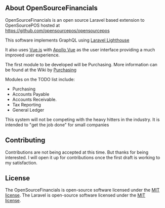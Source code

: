 ## About OpenSourceFinancials

OpenSourceFinancials is an open source Laravel based extension to OpenSourcePOS hosted at https://github.com/opensourcepos/opensourcepos

This software implements GraphQL using  [Laravel Lighthouse](https://lighthouse-php.com/)

It also uses [Vue.js](https://vuejs.org/) with [Apollo Vue](https://vue-apollo.netlify.com/) as the user interface providing a much improved user experience.

The first module to be developed will be Purchasing.  More information can be found at the Wiki by [Purchasing](https://github.com/SteveIreland/OpenSourceFinancials/wiki/Purchasing)

Modules on the TODO list include:

* Purchasing
* Accounts Payable
* Accounts Receivable.
* Tax Reporting
* General Ledger

This system will not be competing with the heavy hitters in the industry.  It is intended to "get the job done" for small companies




## Contributing

Contributions are not being accepted at this time.  But thanks for being interested.  I will open it up for contributions once the first draft is working to my satisfaction.


## License

The OpenSourceFinancials is open-source software licensed under the [MIT license](https://opensource.org/licenses/MIT).
The Laravel is open-source software licensed under the [MIT license](https://opensource.org/licenses/MIT).
